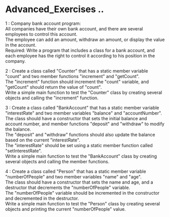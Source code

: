 # Advanced_Exercises ..

1 : Company bank account program:  
All companies have their own bank account, and there are several employees to control this account.  
The employee can add an amount, withdraw an amount, or display the value in the account.  
Required: Write a program that includes a class for a bank account, and each employee has the right to control it according to his position in the company.

2 : Create a class called "Counter" that has a static member variable "count" and two member functions "increment" and "getCount".  
The "increment" function should increment the "count" variable, and "getCount" should return the value of "count".  
Write a simple main function to test the "Counter" class by creating several objects and calling the "increment" function.

3 : Create a class called "BankAccount" that has a static member variable "interestRate" and two member variables "balance" and "accountNumber".  
The class should have a constructor that sets the initial balance and account number, and member functions "deposit" and "withdraw" to modify the balance.  
The "deposit" and "withdraw" functions should also update the balance based on the current "interestRate".  
The "interestRate" should be set using a static member function called "setInterestRate".  
Write a simple main function to test the "BankAccount" class by creating several objects and calling the member functions.

4 : Create a class called "Person" that has a static member variable "numberOfPeople" and two member variables "name" and "age".  
The class should have a constructor that sets the name and age, and a destructor that decrements the "numberOfPeople" variable.  
The "numberOfPeople" variable should be incremented in the constructor and decremented in the destructor.  
Write a simple main function to test the "Person" class by creating several objects and printing the current "numberOfPeople" value.
